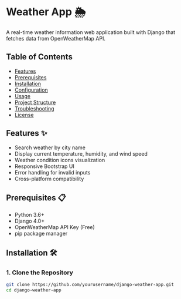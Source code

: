 # Weather App 🌦️

A real-time weather information web application built with Django that fetches data from OpenWeatherMap API.


## Table of Contents
- [Features](#features)
- [Prerequisites](#prerequisites)
- [Installation](#installation)
- [Configuration](#configuration)
- [Usage](#usage)
- [Project Structure](#project-structure)
- [Troubleshooting](#troubleshooting)
- [License](#license)

## Features ✨
- Search weather by city name
- Display current temperature, humidity, and wind speed
- Weather condition icons visualization
- Responsive Bootstrap UI
- Error handling for invalid inputs
- Cross-platform compatibility

## Prerequisites 📋
- Python 3.6+
- Django 4.0+
- OpenWeatherMap API Key (Free)
- pip package manager

## Installation 🛠️

### 1. Clone the Repository
```bash
git clone https://github.com/yourusername/django-weather-app.git
cd django-weather-app